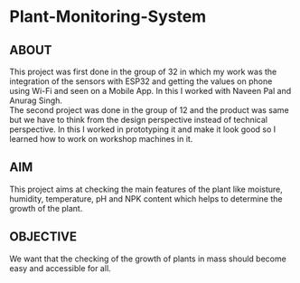 # Plant-Monitoring-System
## ABOUT
This project was first done in the group of 32 in which my work was the integration of the sensors with ESP32 and getting the values on phone using Wi-Fi and seen on a Mobile App. In this I worked with Naveen Pal and Anurag Singh. \
The second project was done in the group of 12 and the product was same but we have to think from the design perspective instead of technical perspective. In this I worked in prototyping it and make it look good so I learned how to work on workshop machines in it.

## AIM
This project aims at checking the main features of the plant like moisture, humidity, temperature, pH and NPK content which helps to determine the growth of the plant.

## OBJECTIVE
We want that the checking of the growth of plants in mass should become easy and accessible for all.

